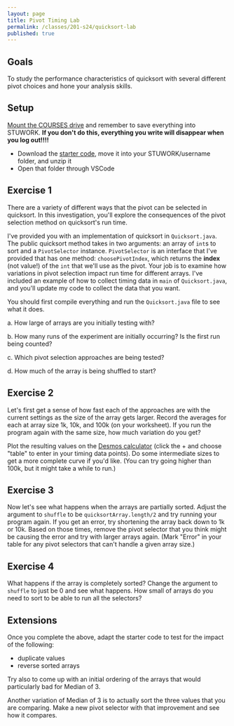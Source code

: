 ```yaml
---
layout: page
title: Pivot Timing Lab
permalink: /classes/201-s24/quicksort-lab
published: true
---
```


## Goals
To study the performance characteristics of quicksort with several different pivot choices and hone your analysis skills.

## Setup
[Mount the COURSES drive](getting-started) and remember to save everything into STUWORK. **If you don't do this, everything you write will disappear when you log out!!!!**
* Download the [starter code](/classes/201-s24/QuicksortLabStarter.zip), move it into your STUWORK/username folder, and unzip it
* Open that folder through VSCode


## Exercise 1
There are a variety of different ways that the pivot can be selected in quicksort. In this investigation, you'll explore the consequences of the pivot selection method on quicksort's run time.

I've provided you with an implementation of quicksort in `Quicksort.java`. The public quicksort method takes in two arguments: an array of `int`s to sort and a `PivotSelector` instance. `PivotSelector` is an interface that I've provided that has one method: `choosePivotIndex`, which returns the **index** (not value!) of the `int` that we'll use as the pivot. Your job is to examine how variations in pivot selection impact run time for different arrays. I've included an example of how to collect timing data in `main` of `Quicksort.java`, and you'll update my code to collect the data that you want.

You should first compile everything and run the `Quicksort.java` file to see what it does.

a. How large of arrays are you initially testing with?

b. How many runs of the experiment are initially occurring? Is the first run being counted?

c. Which pivot selection approaches are being tested?

d. How much of the array is being shuffled to start?

## Exercise 2

Let's first get a sense of how fast each of the approaches are with the current settings as the size of the array gets larger.  Record the averages for each at array size 1k, 10k, and 100k (on your worksheet). If you run the program again with the same size, how much variation do you get?

Plot the resulting values on the [Desmos calculator](https://www.desmos.com/calculator) (click the + and choose "table" to enter in your timing data points). Do some intermediate sizes to get a more complete curve if you'd like. (You can try going higher than 100k, but it might take a while to run.)

## Exercise 3
Now let's see what happens when the arrays are partially sorted. Adjust the argument to `shuffle` to be `quicksortArray.length/2` and try running your program again. If you get an error, try shortening the array back down to 1k or 10k. Based on those times, remove the pivot selector that you think might be causing the error and try with larger arrays again. (Mark "Error" in your table for any pivot selectors that can't handle a given array size.)

## Exercise 4
What happens if the array is completely sorted? Change the argument to `shuffle` to just be 0 and see what happens. How small of arrays do you need to sort to be able to run all the selectors?

## Extensions
Once you complete the above, adapt the starter code to test for the impact of the following:
* duplicate values
* reverse sorted arrays

Try also to come up with an initial ordering of the arrays that would particularly bad for Median of 3.

Another variation of Median of 3 is to actually sort the three values that you are comparing. Make a new pivot selector with that improvement and see how it compares.